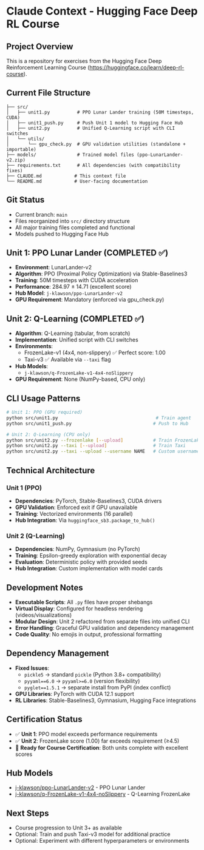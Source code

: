 # Claude Context - Hugging Face Deep RL Course

## Project Overview
This is a repository for exercises from the Hugging Face Deep Reinforcement Learning Course (https://huggingface.co/learn/deep-rl-course).

## Current File Structure
```
├── src/
│   ├── unit1.py          # PPO Lunar Lander training (50M timesteps, CUDA)
│   ├── unit1_push.py     # Push Unit 1 model to Hugging Face Hub
│   ├── unit2.py          # Unified Q-Learning script with CLI switches
│   └── utils/
│       └── gpu_check.py  # GPU validation utilities (standalone + importable)
├── models/               # Trained model files (ppo-LunarLander-v2.zip)
├── requirements.txt      # All dependencies (with compatibility fixes)
├── CLAUDE.md            # This context file
└── README.md            # User-facing documentation
```

## Git Status
- Current branch: `main`
- Files reorganized into `src/` directory structure
- All major training files completed and functional
- Models pushed to Hugging Face Hub

## Unit 1: PPO Lunar Lander (COMPLETED ✅)
- **Environment**: LunarLander-v2
- **Algorithm**: PPO (Proximal Policy Optimization) via Stable-Baselines3
- **Training**: 50M timesteps with CUDA acceleration
- **Performance**: 284.97 ± 14.71 (excellent score)
- **Hub Model**: `j-klawson/ppo-LunarLander-v2`
- **GPU Requirement**: Mandatory (enforced via gpu_check.py)

## Unit 2: Q-Learning (COMPLETED ✅)
- **Algorithm**: Q-Learning (tabular, from scratch)
- **Implementation**: Unified script with CLI switches
- **Environments**:
  - FrozenLake-v1 (4x4, non-slippery) ✅ Perfect score: 1.00
  - Taxi-v3 ✅ Available via `--taxi` flag
- **Hub Models**:
  - `j-klawson/q-FrozenLake-v1-4x4-noSlippery`
- **GPU Requirement**: None (NumPy-based, CPU only)

## CLI Usage Patterns
```bash
# Unit 1: PPO (GPU required)
python src/unit1.py                                    # Train agent
python src/unit1_push.py                              # Push to Hub

# Unit 2: Q-Learning (CPU only)
python src/unit2.py --frozenlake [--upload]           # Train FrozenLake
python src/unit2.py --taxi [--upload]                 # Train Taxi
python src/unit2.py --taxi --upload --username NAME   # Custom username
```

## Technical Architecture

### Unit 1 (PPO)
- **Dependencies**: PyTorch, Stable-Baselines3, CUDA drivers
- **GPU Validation**: Enforced exit if GPU unavailable
- **Training**: Vectorized environments (16 parallel)
- **Hub Integration**: Via `huggingface_sb3.package_to_hub()`

### Unit 2 (Q-Learning)
- **Dependencies**: NumPy, Gymnasium (no PyTorch)
- **Training**: Epsilon-greedy exploration with exponential decay
- **Evaluation**: Deterministic policy with provided seeds
- **Hub Integration**: Custom implementation with model cards

## Development Notes
- **Executable Scripts**: All `.py` files have proper shebangs
- **Virtual Display**: Configured for headless rendering (videos/visualizations)
- **Modular Design**: Unit 2 refactored from separate files into unified CLI
- **Error Handling**: Graceful GPU validation and dependency management
- **Code Quality**: No emojis in output, professional formatting

## Dependency Management
- **Fixed Issues**:
  - `pickle5` → standard `pickle` (Python 3.8+ compatibility)
  - `pyyaml==6.0` → `pyyaml>=6.0` (version flexibility)
  - `pyglet==1.5.1` → separate install from PyPI (index conflict)
- **GPU Libraries**: PyTorch with CUDA 12.1 support
- **RL Libraries**: Stable-Baselines3, Gymnasium, Hugging Face integrations

## Certification Status
- ✅ **Unit 1**: PPO model exceeds performance requirements
- ✅ **Unit 2**: FrozenLake score (1.00) far exceeds requirement (≥4.5)
- 🎯 **Ready for Course Certification**: Both units complete with excellent scores

## Hub Models
- [j-klawson/ppo-LunarLander-v2](https://huggingface.co/j-klawson/ppo-LunarLander-v2) - PPO Lunar Lander
- [j-klawson/q-FrozenLake-v1-4x4-noSlippery](https://huggingface.co/j-klawson/q-FrozenLake-v1-4x4-noSlippery) - Q-Learning FrozenLake

## Next Steps
- Course progression to Unit 3+ as available
- Optional: Train and push Taxi-v3 model for additional practice
- Optional: Experiment with different hyperparameters or environments